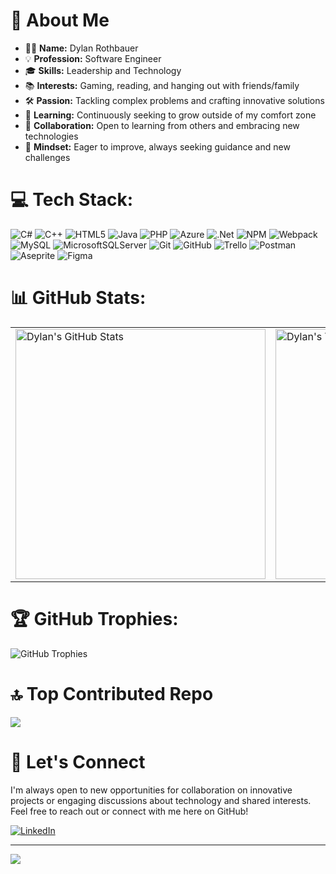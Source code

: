 # 👋 About Me

- 🧑‍💻 **Name:** Dylan Rothbauer
- 💡 **Profession:** Software Engineer
- 🎓 **Skills:** Leadership and Technology
- 📚 **Interests:** Gaming, reading, and hanging out with friends/family
- 🛠️ **Passion:** Tackling complex problems and crafting innovative solutions
- 🌱 **Learning:** Continuously seeking to grow outside of my comfort zone
- 🤝 **Collaboration:** Open to learning from others and embracing new technologies
- 💭 **Mindset:** Eager to improve, always seeking guidance and new challenges


# 💻 Tech Stack:
![C#](https://img.shields.io/badge/c%23-%23239120.svg?style=for-the-badge&logo=csharp&logoColor=white) 
![C++](https://img.shields.io/badge/c++-%2300599C.svg?style=for-the-badge&logo=c%2B%2B&logoColor=white) 
![HTML5](https://img.shields.io/badge/html5-%23E34F26.svg?style=for-the-badge&logo=html5&logoColor=white) 
![Java](https://img.shields.io/badge/java-%23ED8B00.svg?style=for-the-badge&logo=openjdk&logoColor=white) 
![PHP](https://img.shields.io/badge/php-%23777BB4.svg?style=for-the-badge&logo=php&logoColor=white) 
![Azure](https://img.shields.io/badge/azure-%230072C6.svg?style=for-the-badge&logo=microsoftazure&logoColor=white) 
![.Net](https://img.shields.io/badge/.NET-5C2D91?style=for-the-badge&logo=.net&logoColor=white) 
![NPM](https://img.shields.io/badge/NPM-%23CB3837.svg?style=for-the-badge&logo=npm&logoColor=white) 
![Webpack](https://img.shields.io/badge/webpack-%238DD6F9.svg?style=for-the-badge&logo=webpack&logoColor=black) 
![MySQL](https://img.shields.io/badge/mysql-4479A1.svg?style=for-the-badge&logo=mysql&logoColor=white) 
![MicrosoftSQLServer](https://img.shields.io/badge/Microsoft%20SQL%20Server-CC2927?style=for-the-badge&logo=microsoft%20sql%20server&logoColor=white) 
![Git](https://img.shields.io/badge/git-%23F05033.svg?style=for-the-badge&logo=git&logoColor=white) 
![GitHub](https://img.shields.io/badge/github-%23121011.svg?style=for-the-badge&logo=github&logoColor=white) 
![Trello](https://img.shields.io/badge/Trello-%23026AA7.svg?style=for-the-badge&logo=Trello&logoColor=white) 
![Postman](https://img.shields.io/badge/Postman-FF6C37?style=for-the-badge&logo=postman&logoColor=white) 
![Aseprite](https://img.shields.io/badge/Aseprite-FFFFFF?style=for-the-badge&logo=Aseprite&logoColor=#7D929E) 
![Figma](https://img.shields.io/badge/figma-%23F24E1E.svg?style=for-the-badge&logo=figma&logoColor=white)

# 📊 GitHub Stats:
<table>
  <tr>
    <td>
      <img src="https://github-readme-stats.vercel.app/api?username=DylanRothbauer&theme=apprentice&hide_border=false&include_all_commits=false&count_private=false" alt="Dylan's GitHub Stats" width="400"/>
    </td>
    <td>
      <img src="https://github-readme-stats.vercel.app/api/top-langs/?username=DylanRothbauer&theme=apprentice&hide_border=false&include_all_commits=false&count_private=false&layout=compact" alt="Dylan's Top Languages" width="400"/>
    </td>
  </tr>
</table>

# 🏆 GitHub Trophies:
  <img src="https://github-profile-trophy.vercel.app/?username=DylanRothbauer&theme=radical&no-frame=false&no-bg=true&margin-w=4" alt="GitHub Trophies">

# 🔝 Top Contributed Repo
![](https://github-contributor-stats.vercel.app/api?username=DylanRothbauer&limit=5&theme=apprentice&combine_all_yearly_contributions=true)

# 🤝 Let's Connect
I'm always open to new opportunities for collaboration on innovative projects or engaging discussions about technology and shared interests. Feel free to reach out or connect with me here on GitHub!

[![LinkedIn](https://img.icons8.com/ios-filled/50/0077B5/linkedin.png)](https://www.linkedin.com/in/dylan-rothbauer-ab285624b/)

---
[![](https://visitcount.itsvg.in/api?id=DylanRothbauer&icon=0&color=3)](https://visitcount.itsvg.in)

<!-- Proudly created with GPRM ( https://gprm.itsvg.in ) -->
